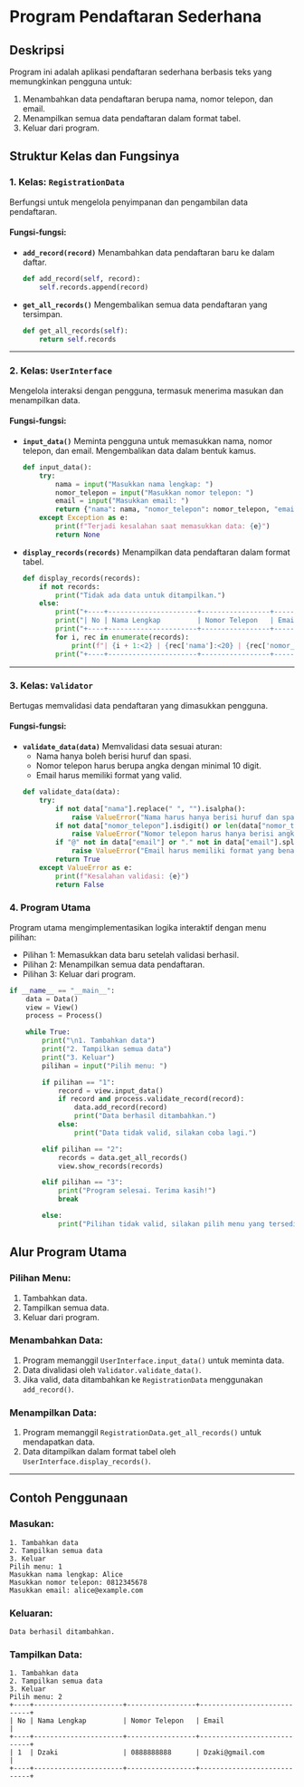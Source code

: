
# Program Pendaftaran Sederhana

## Deskripsi
Program ini adalah aplikasi pendaftaran sederhana berbasis teks yang memungkinkan pengguna untuk:
1. Menambahkan data pendaftaran berupa nama, nomor telepon, dan email.
2. Menampilkan semua data pendaftaran dalam format tabel.
3. Keluar dari program.

## Struktur Kelas dan Fungsinya

### 1. Kelas: `RegistrationData`
Berfungsi untuk mengelola penyimpanan dan pengambilan data pendaftaran.

#### Fungsi-fungsi:
- **`add_record(record)`**
  Menambahkan data pendaftaran baru ke dalam daftar.
  ```python
  def add_record(self, record):
      self.records.append(record)
  ```

- **`get_all_records()`**
  Mengembalikan semua data pendaftaran yang tersimpan.
  ```python
  def get_all_records(self):
      return self.records
  ```

---

### 2. Kelas: `UserInterface`
Mengelola interaksi dengan pengguna, termasuk menerima masukan dan menampilkan data.

#### Fungsi-fungsi:
- **`input_data()`**
  Meminta pengguna untuk memasukkan nama, nomor telepon, dan email. Mengembalikan data dalam bentuk kamus.
  ```python
  def input_data():
      try:
          nama = input("Masukkan nama lengkap: ")
          nomor_telepon = input("Masukkan nomor telepon: ")
          email = input("Masukkan email: ")
          return {"nama": nama, "nomor_telepon": nomor_telepon, "email": email}
      except Exception as e:
          print(f"Terjadi kesalahan saat memasukkan data: {e}")
          return None
  ```

- **`display_records(records)`**
  Menampilkan data pendaftaran dalam format tabel.
  ```python
  def display_records(records):
      if not records:
          print("Tidak ada data untuk ditampilkan.")
      else:
          print("+----+----------------------+-----------------+----------------------------+")
          print("| No | Nama Lengkap         | Nomor Telepon   | Email                      |")
          print("+----+----------------------+-----------------+----------------------------+")
          for i, rec in enumerate(records):
              print(f"| {i + 1:<2} | {rec['nama']:<20} | {rec['nomor_telepon']:<15} | {rec['email']:<26} |")
          print("+----+----------------------+-----------------+----------------------------+")
  ```

---

### 3. Kelas: `Validator`
Bertugas memvalidasi data pendaftaran yang dimasukkan pengguna.

#### Fungsi-fungsi:
- **`validate_data(data)`**
  Memvalidasi data sesuai aturan:
  - Nama hanya boleh berisi huruf dan spasi.
  - Nomor telepon harus berupa angka dengan minimal 10 digit.
  - Email harus memiliki format yang valid.
  ```python
  def validate_data(data):
      try:
          if not data["nama"].replace(" ", "").isalpha():
              raise ValueError("Nama harus hanya berisi huruf dan spasi.")
          if not data["nomor_telepon"].isdigit() or len(data["nomor_telepon"]) < 10:
              raise ValueError("Nomor telepon harus hanya berisi angka dan minimal 10 digit.")
          if "@" not in data["email"] or "." not in data["email"].split("@")[-1]:
              raise ValueError("Email harus memiliki format yang benar (mengandung '@' dan domain).")
          return True
      except ValueError as e:
          print(f"Kesalahan validasi: {e}")
          return False
  ```
### 4. Program Utama

Program utama mengimplementasikan logika interaktif dengan menu pilihan:
  - Pilihan 1: Memasukkan data baru setelah validasi berhasil.
  - Pilihan 2: Menampilkan semua data pendaftaran.
  - Pilihan 3: Keluar dari program.

```python
if __name__ == "__main__":
    data = Data()
    view = View()
    process = Process()

    while True:
        print("\n1. Tambahkan data")
        print("2. Tampilkan semua data")
        print("3. Keluar")
        pilihan = input("Pilih menu: ")

        if pilihan == "1":
            record = view.input_data()
            if record and process.validate_record(record):
                data.add_record(record)
                print("Data berhasil ditambahkan.")
            else:
                print("Data tidak valid, silakan coba lagi.")

        elif pilihan == "2":
            records = data.get_all_records()
            view.show_records(records)

        elif pilihan == "3":
            print("Program selesai. Terima kasih!")
            break

        else:
            print("Pilihan tidak valid, silakan pilih menu yang tersedia.")
```

## Alur Program Utama

### Pilihan Menu:
1. Tambahkan data.
2. Tampilkan semua data.
3. Keluar dari program.

### Menambahkan Data:
1. Program memanggil `UserInterface.input_data()` untuk meminta data.
2. Data divalidasi oleh `Validator.validate_data()`.
3. Jika valid, data ditambahkan ke `RegistrationData` menggunakan `add_record()`.

### Menampilkan Data:
1. Program memanggil `RegistrationData.get_all_records()` untuk mendapatkan data.
2. Data ditampilkan dalam format tabel oleh `UserInterface.display_records()`.

---

## Contoh Penggunaan

### Masukan:
```
1. Tambahkan data
2. Tampilkan semua data
3. Keluar
Pilih menu: 1
Masukkan nama lengkap: Alice
Masukkan nomor telepon: 0812345678
Masukkan email: alice@example.com
```

### Keluaran:
```
Data berhasil ditambahkan.
```

### Tampilkan Data:
```
1. Tambahkan data
2. Tampilkan semua data
3. Keluar
Pilih menu: 2
+----+----------------------+-----------------+----------------------------+
| No | Nama Lengkap         | Nomor Telepon   | Email                      |
+----+----------------------+-----------------+----------------------------+
| 1  | Dzaki                | 0888888888      | Dzaki@gmail.com            |
+----+----------------------+-----------------+----------------------------+
```
